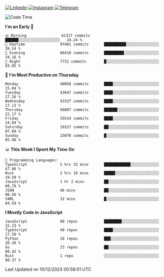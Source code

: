 [![Linkedin](https://img.shields.io/badge/-Archie-blue?style=flat-square&labelColor=gray&logo=Linkedin&logoColor=white&link=https://www.linkedin.com/in/archisdi)](https://www.linkedin.com/in/archisdi)
[![Instagram](https://img.shields.io/badge/-@archisdi-orange?style=flat-square&labelColor=gray&logo=Instagram&logoColor=white&link=https://www.instagram.com/archisdi)](https://www.instagram.com/archisdi)
[![Telegram](https://img.shields.io/badge/-aai-informational?style=flat-square&labelColor=gray&logo=telegram&logoColor=white&link=https://t.me/archisdi)](https://t.me/archisdi)

<!--START_SECTION:waka-->
![Code Time](http://img.shields.io/badge/Code%20Time-2%2C475%20hrs%2055%20mins-blue)

**I'm an Early 🐤** 

```text
🌞 Morning                61317 commits       ██████░░░░░░░░░░░░░░░░░░░   24.24 % 
🌆 Daytime                97481 commits       ██████████░░░░░░░░░░░░░░░   38.54 % 
🌃 Evening                86410 commits       █████████░░░░░░░░░░░░░░░░   34.16 % 
🌙 Night                  7722 commits        █░░░░░░░░░░░░░░░░░░░░░░░░   03.05 % 
```
📅 **I'm Most Productive on Thursday** 

```text
Monday                   40058 commits       ████░░░░░░░░░░░░░░░░░░░░░   15.84 % 
Tuesday                  43647 commits       ████░░░░░░░░░░░░░░░░░░░░░   17.26 % 
Wednesday                43327 commits       ████░░░░░░░░░░░░░░░░░░░░░   17.13 % 
Thursday                 56087 commits       ██████░░░░░░░░░░░░░░░░░░░   22.17 % 
Friday                   35514 commits       ████░░░░░░░░░░░░░░░░░░░░░   14.04 % 
Saturday                 19227 commits       ██░░░░░░░░░░░░░░░░░░░░░░░   07.60 % 
Sunday                   15070 commits       █░░░░░░░░░░░░░░░░░░░░░░░░   05.96 % 
```


📊 **This Week I Spent My Time On** 

```text
💬 Programming Languages: 
TypeScript               5 hrs 33 mins       ████████████░░░░░░░░░░░░░   47.06 % 
Rust                     2 hrs 18 mins       █████░░░░░░░░░░░░░░░░░░░░   19.59 % 
JavaScript               1 hr 2 mins         ██░░░░░░░░░░░░░░░░░░░░░░░   08.76 % 
JSON                     46 mins             ██░░░░░░░░░░░░░░░░░░░░░░░   06.56 % 
YAML                     32 mins             █░░░░░░░░░░░░░░░░░░░░░░░░   04.59 % 
```

**I Mostly Code in JavaScript** 

```text
JavaScript               88 repos            ████████░░░░░░░░░░░░░░░░░   32.23 % 
TypeScript               48 repos            ████░░░░░░░░░░░░░░░░░░░░░   17.58 % 
Python                   28 repos            ███░░░░░░░░░░░░░░░░░░░░░░   10.26 % 
Go                       23 repos            ██░░░░░░░░░░░░░░░░░░░░░░░   08.42 % 
Rust                     1 repo              ░░░░░░░░░░░░░░░░░░░░░░░░░   00.37 % 
```




 Last Updated on 10/12/2023 00:58:01 UTC
<!--END_SECTION:waka-->